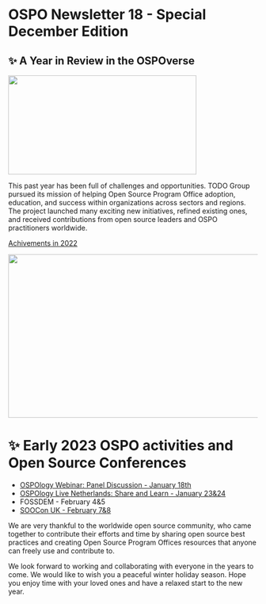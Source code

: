 # OSPO Newsletter 18 - Special December Edition

## ✨ A Year in Review in the OSPOverse

<img src="https://user-images.githubusercontent.com/43671777/210066500-5ed339d7-72d6-4760-9956-2060f320c30c.png" width="380" height="200" />

This past year has been full of challenges and opportunities. TODO Group pursued its mission of helping Open Source Program Office adoption, 
education, and success within organizations across sectors and regions. The project launched many exciting new initiatives, refined existing ones, 
and received contributions from open source leaders and OSPO practitioners worldwide.

[Achivements in 2022](https://todogroup.org/blog/a-year-in-review-2022/)

<img src="https://user-images.githubusercontent.com/43671777/210071798-f44c3d02-077a-42b3-a5a3-e83e10d564ae.png" width="580" height="330" />


# ✨ Early 2023 OSPO activities and Open Source Conferences

* [OSPOlogy Webinar: Panel Discussion - January 18th](https://community.linuxfoundation.org/events/details/lfhq-todo-group-ospology-presents-how-ospos-manage-change-in-enterprises-for-open-source-adoption/)
* [OSPOlogy Live Netherlands: Share and Learn - January 23&24](https://community.linuxfoundation.org/events/details/lfhq-ospology-european-chapter-presents-ospologylive-share-learn-netherlands/)
* FOSSDEM - February 4&5
* [SOOCon UK - February 7&8](https://openuk.uk/soocon23/)


We are very thankful to the worldwide open source community, who came together to contribute their efforts and time by sharing open source best 
practices and creating Open Source Program Offices resources that anyone can freely use and contribute to.

We look forward to working and collaborating with everyone in the years to come. We would like to wish you a peaceful winter holiday season. 
Hope you enjoy time with your loved ones and have a relaxed start to the new year.
